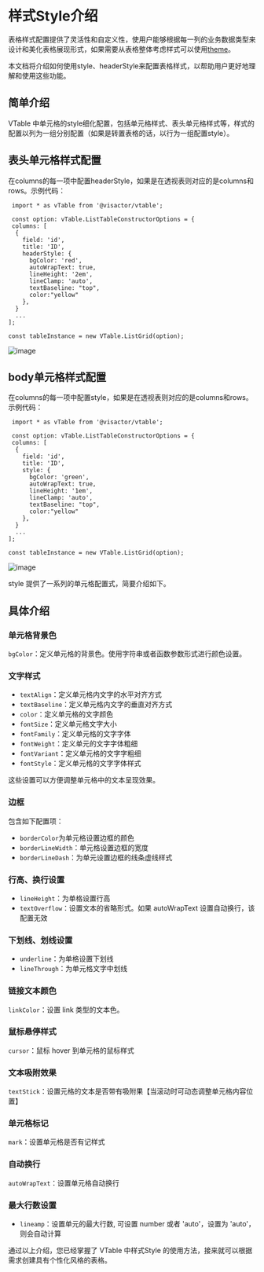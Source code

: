 # 样式Style介绍

表格样式配置提供了灵活性和自定义性，使用户能够根据每一列的业务数据类型来设计和美化表格展现形式，如果需要从表格整体考虑样式可以使用[theme](url)。

本文档将介绍如何使用style、headerStyle来配置表格样式，以帮助用户更好地理解和使用这些功能。

## 简单介绍

VTable 中单元格的style细化配置，包括单元格样式、表头单元格样式等，样式的配置以列为一组分别配置（如果是转置表格的话，以行为一组配置style）。

## 表头单元格样式配置

在columns的每一项中配置headerStyle，如果是在透视表则对应的是columns和rows。示例代码：

     import * as vTable from '@visactor/vtable';

     const option: vTable.ListTableConstructorOptions = {
     columns: [
      {
        field: 'id',
        title: 'ID',
        headerStyle: {
          bgColor: 'red',
          autoWrapText: true,
          lineHeight: '2em',
          lineClamp: 'auto',
          textBaseline: "top",
          color:"yellow"
        },
      }
      ...
    ];

    const tableInstance = new VTable.ListGrid(option);

![image](https://lf9-dp-fe-cms-tos.byteorg.com/obj/bit-cloud/0a2e223bdcd7410c08f6a6a0b.png)

## body单元格样式配置

在columns的每一项中配置style，如果是在透视表则对应的是columns和rows。示例代码：

     import * as vTable from '@visactor/vtable';

     const option: vTable.ListTableConstructorOptions = {
     columns: [
      {
        field: 'id',
        title: 'ID',
        style: {
          bgColor: 'green',
          autoWrapText: true,
          lineHeight: '1em',
          lineClamp: 'auto',
          textBaseline: "top",
          color:"yellow"
        },
      }
      ...
    ];

    const tableInstance = new VTable.ListGrid(option);

![image](https://lf9-dp-fe-cms-tos.byteorg.com/obj/bit-cloud/a2c7623458257d15626270908.png)

style 提供了一系列的单元格配置式，简要介绍如下。

## 具体介绍

### 单元格背景色

`bgColor`：定义单元格的背景色。使用字符串或者函数参数形式进行颜色设置。

### 文字样式

*   `textAlign`：定义单元格内文字的水平对齐方式
*   `textBaseline`：定义单元格内文字的垂直对齐方式
*   `color`：定义单元格的文字颜色
*   `fontSize`：定义单元格文字大小
*   `fontFamily`：定义单元格的文字字体
*   `fontWeight`：定义单元的文字字体粗细
*   `fontVariant`：定义单元格的文字字粗细
*   `fontStyle`：定义单元格的文字字体样式

这些设置可以方便调整单元格中的文本呈现效果。

### 边框

包含如下配置项：

*   `borderColor`为单元格设置边框的颜色
*   `borderLineWidth`：单元格设置边框的宽度
*   `borderLineDash`：为单元设置边框的线条虚线样式

### 行高、换行设置

*   `lineHeight`：为单格设置行高
*   `textOverflow`：设置文本的省略形式。如果 autoWrapText 设置自动换行，该配置无效

### 下划线、划线设置

*   `underline`：为单格设置下划线
*   `lineThrough`：为单元格文字中划线

### 链接文本颜色

`linkColor`：设置 link 类型的文本色。

### 鼠标悬停样式

`cursor`：鼠标 hover 到单元格的鼠标样式

### 文本吸附效果

`textStick`：设置元格的文本是否带有吸附果【当滚动时可动态调整单元格内容位置】

### 单元格标记

`mark`：设置单元格是否有记样式

### 自动换行

`autoWrapText`：设置单元格自动换行

### 最大行数设置

*   `lineamp`：设置单元的最大行数, 可设置 number 或者 'auto'，设置为 'auto'，则会自动计算

通过以上介绍，您已经掌握了 VTable  中样式Style 的使用方法，接来就可以根据需求创建具有个性化风格的表格。
